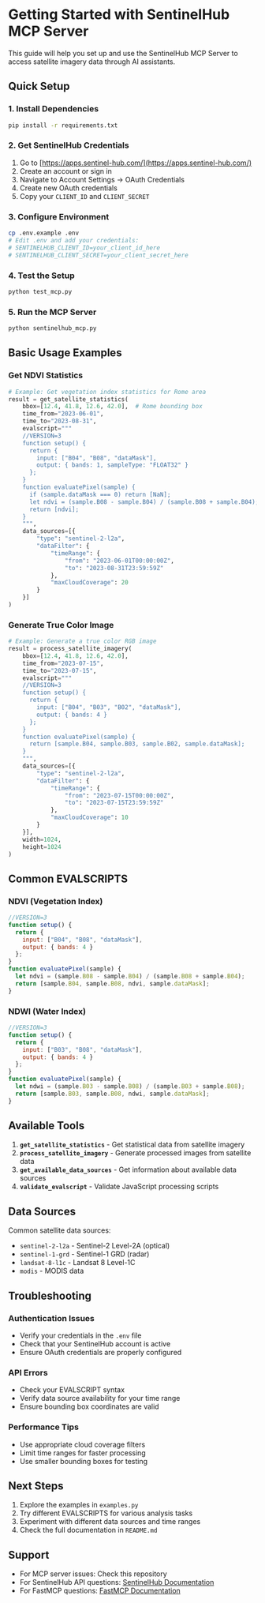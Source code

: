 # Getting Started with SentinelHub MCP Server

This guide will help you set up and use the SentinelHub MCP Server to access satellite imagery data through AI assistants.

## Quick Setup

### 1. Install Dependencies
```bash
pip install -r requirements.txt
```

### 2. Get SentinelHub Credentials
1. Go to [https://apps.sentinel-hub.com/](https://apps.sentinel-hub.com/)
2. Create an account or sign in
3. Navigate to Account Settings → OAuth Credentials
4. Create new OAuth credentials
5. Copy your `CLIENT_ID` and `CLIENT_SECRET`

### 3. Configure Environment
```bash
cp .env.example .env
# Edit .env and add your credentials:
# SENTINELHUB_CLIENT_ID=your_client_id_here
# SENTINELHUB_CLIENT_SECRET=your_client_secret_here
```

### 4. Test the Setup
```bash
python test_mcp.py
```

### 5. Run the MCP Server
```bash
python sentinelhub_mcp.py
```

## Basic Usage Examples

### Get NDVI Statistics
```python
# Example: Get vegetation index statistics for Rome area
result = get_satellite_statistics(
    bbox=[12.4, 41.8, 12.6, 42.0],  # Rome bounding box
    time_from="2023-06-01",
    time_to="2023-08-31",
    evalscript="""
    //VERSION=3
    function setup() {
      return {
        input: ["B04", "B08", "dataMask"],
        output: { bands: 1, sampleType: "FLOAT32" }
      };
    }
    function evaluatePixel(sample) {
      if (sample.dataMask === 0) return [NaN];
      let ndvi = (sample.B08 - sample.B04) / (sample.B08 + sample.B04);
      return [ndvi];
    }
    """,
    data_sources=[{
        "type": "sentinel-2-l2a",
        "dataFilter": {
            "timeRange": {
                "from": "2023-06-01T00:00:00Z",
                "to": "2023-08-31T23:59:59Z"
            },
            "maxCloudCoverage": 20
        }
    }]
)
```

### Generate True Color Image
```python
# Example: Generate a true color RGB image
result = process_satellite_imagery(
    bbox=[12.4, 41.8, 12.6, 42.0],
    time_from="2023-07-15",
    time_to="2023-07-15",
    evalscript="""
    //VERSION=3
    function setup() {
      return {
        input: ["B04", "B03", "B02", "dataMask"],
        output: { bands: 4 }
      };
    }
    function evaluatePixel(sample) {
      return [sample.B04, sample.B03, sample.B02, sample.dataMask];
    }
    """,
    data_sources=[{
        "type": "sentinel-2-l2a",
        "dataFilter": {
            "timeRange": {
                "from": "2023-07-15T00:00:00Z",
                "to": "2023-07-15T23:59:59Z"
            },
            "maxCloudCoverage": 10
        }
    }],
    width=1024,
    height=1024
)
```

## Common EVALSCRIPTS

### NDVI (Vegetation Index)
```javascript
//VERSION=3
function setup() {
  return {
    input: ["B04", "B08", "dataMask"],
    output: { bands: 4 }
  };
}
function evaluatePixel(sample) {
  let ndvi = (sample.B08 - sample.B04) / (sample.B08 + sample.B04);
  return [sample.B04, sample.B08, ndvi, sample.dataMask];
}
```

### NDWI (Water Index)
```javascript
//VERSION=3
function setup() {
  return {
    input: ["B03", "B08", "dataMask"],
    output: { bands: 4 }
  };
}
function evaluatePixel(sample) {
  let ndwi = (sample.B03 - sample.B08) / (sample.B03 + sample.B08);
  return [sample.B03, sample.B08, ndwi, sample.dataMask];
}
```

## Available Tools

1. **`get_satellite_statistics`** - Get statistical data from satellite imagery
2. **`process_satellite_imagery`** - Generate processed images from satellite data
3. **`get_available_data_sources`** - Get information about available data sources
4. **`validate_evalscript`** - Validate JavaScript processing scripts

## Data Sources

Common satellite data sources:
- `sentinel-2-l2a` - Sentinel-2 Level-2A (optical)
- `sentinel-1-grd` - Sentinel-1 GRD (radar)
- `landsat-8-l1c` - Landsat 8 Level-1C
- `modis` - MODIS data

## Troubleshooting

### Authentication Issues
- Verify your credentials in the `.env` file
- Check that your SentinelHub account is active
- Ensure OAuth credentials are properly configured

### API Errors
- Check your EVALSCRIPT syntax
- Verify data source availability for your time range
- Ensure bounding box coordinates are valid

### Performance Tips
- Use appropriate cloud coverage filters
- Limit time ranges for faster processing
- Use smaller bounding boxes for testing

## Next Steps

1. Explore the examples in `examples.py`
2. Try different EVALSCRIPTS for various analysis tasks
3. Experiment with different data sources and time ranges
4. Check the full documentation in `README.md`

## Support

- For MCP server issues: Check this repository
- For SentinelHub API questions: [SentinelHub Documentation](https://docs.sentinel-hub.com/)
- For FastMCP questions: [FastMCP Documentation](https://fastmcp.me/)
